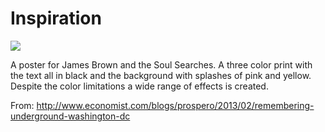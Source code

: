 # Inspiration

![](https://db-feed.s3.amazonaws.com/legacy/20130302_bkp515.jpg)

A poster for James Brown and the Soul Searches. A three color print with the text all in black and the background with splashes of pink and yellow. Despite the color limitations a wide range of effects is created.

From: http://www.economist.com/blogs/prospero/2013/02/remembering-underground-washington-dc